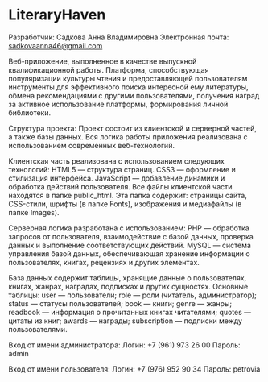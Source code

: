 # LiteraryHaven

Разработчик: Садкова Анна Владимировна
Электронная почта: sadkovaanna46@gmail.com

Веб-приложение, выполненное в качестве выпускной квалификационной работы. Платформа, способствующая популяризации культуры чтения и предоставляющей пользователям инструменты для эффективного поиска интересной ему литературы, обмена рекомендациями с другими пользователями, получения наград за активное использование платформы, формирования личной библиотеки.

Структура проекта:
Проект состоит из клиентской и серверной частей, а также базы данных. Вся логика работы приложения реализована с использованием современных веб-технологий.

Клиентская часть реализована с использованием следующих технологий:
HTML5 — структура страниц.
CSS3 — оформление и стилизация интерфейса.
JavaScript — добавление динамики и обработка действий пользователя.
Все файлы клиентской части находятся в папке public_html. Эта папка содержит: страницы сайта, CSS-стили, шрифты (в папке Fonts), изображения и медиафайлы (в папке Images).

Серверная логика разработана с использованием:
PHP — обработка запросов от пользователя, взаимодействие с базой данных, проверка данных и выполнение соответствующих действий.
MySQL — система управления базой данных, обеспечивающая хранение информации о пользователях, книгах, рецензиях и других элементах.

База данных содержит таблицы, хранящие данные о пользователях, книгах, жанрах, наградах, подписках и других сущностях. Основные таблицы:
user — пользователи;
role — роли (читатель, администратор);
status — статусы пользователей;
book — книги;
genre — жанры;
readbook — информация о прочитанных книгах читателями;
quotes — цитаты из книг;
awards — награды;
subscription — подписки между пользователями.

Вход от имени администратора:
Логин: +7 (961) 973 26 00
Пароль: admin

Вход от имени пользователя:
Логин: +7 (976) 952 90 34
Пароль: petrovia

